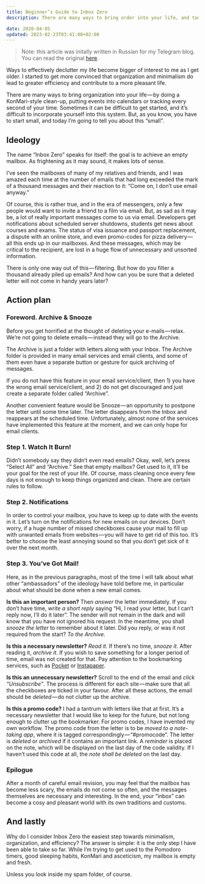 ```yaml
---
title: Beginner’s Guide to Inbox Zero
description: There are many ways to bring order into your life, and today I will tell you about one of them, that will end the mess in your mailbox.

date: 2020-04-05
updated: 2023-02-23T03:41:00+02:00
---
```


> Note: this article was initally written in Russian for my Telegram blog. You can read the original [here](https://telegra.ph/Inbox-Zero-03-27).

Ways to effectively declutter my life become bigger of interest to me as I get older. I started to get more convinced that organization and minimalism do lead to greater efficiency and contribute to a more pleasant life.

There are many ways to bring organization into your life — by doing a KonMari-style clean-up, putting events into calendars or tracking every second of your time. Sometimes it can be difficult to get started, and it’s difficult to incorporate yourself into this system. But, as you know, you have to start small, and today I’m going to tell you about this “small”.

## Ideology

The name “Inbox Zero” speaks for itself: the goal is to achieve an empty mailbox. As frightening as it may sound, it makes lots of sense.

I’ve seen the mailboxes of many of my relatives and friends, and I was amazed each time at the number of emails that had long exceeded the mark of a thousand messages and their reaction to it: “Come on, I don’t use email anyway.”

Of course, this is rather true, and in the era of messengers, only a few people would want to invite a friend to a film via email. But, as sad as it may be, a lot of really important messages come to us via email. Developers get notifications about scheduled server shutdowns, students get news about courses and exams. The status of visa issuance and passport replacement, a dispute with an online store, and even promo-codes for pizza delivery — all this ends up in our mailboxes. And these messages, which may be critical to the recipient, are lost in a huge flow of unnecessary and unsorted information.

There is only one way out of this — filtering. But how do you filter a thousand already piled up emails? And how can you be sure that a deleted letter will not come in handy years later?

## Action plan

### Foreword. Archive & Snooze

Before you get horrified at the thought of deleting your e-mails — relax. We’re not going to delete emails — instead they will go to the Archive.

The Archive is just a folder with letters along with your Inbox. The Archive folder is provided in many email services and email clients, and some of them even have a separate button or gesture for quick archiving of messages.

If you do not have this feature in your email service/client, then 1) you have the wrong email service/client, and 2) do not get discouraged and just create a separate folder called “Archive”.

Another convenient feature would be Snooze — an opportunity to postpone the letter until some time later. The letter disappears from the Inbox and reappears at the scheduled time. Unfortunately, almost none of the services have implemented this feature at the moment, and we can only hope for email clients.

### Step 1. Watch It Burn!

Didn’t somebody say they didn’t even read emails? Okay, well, let’s press “Select All” and “Archive.” See that empty mailbox? Get used to it, it’ll be your goal for the rest of your life. Of course, mass cleaning once every few days is not enough to keep things organized and clean. There are certain rules to follow.

### Step 2. Notifications

In order to control your mailbox, you have to keep up to date with the events in it. Let’s turn on the notifications for new emails on our devices. Don’t worry, if a huge number of missed checkboxes cause your mail to fill up with unwanted emails from websites — you will have to get rid of this too. It’s better to choose the least annoying sound so that you don’t get sick of it over the next month.

### Step 3. You’ve Got Mail!

Here, as in the previous paragraphs, most of the time I will talk about what other “ambassadors” of the ideology have told before me, in particular about what should be done when a new email comes.

**Is this an important person?** Then _answer_ the letter immediately. If you don’t have time, _write a short reply_ saying “Hi, I read your letter, but I can’t reply now, I’ll do it later”. The sender will not remain in the dark and will know that you have not ignored his request. In the meantime, you shall _snooze the letter_ to remember about it later. Did you reply, or was it not required from the start? _To the Archive_.

**Is this a necessary newsletter?** _Read it_. If there’s no time, _snooze it_. After reading it, _archive it_. If you wish to save something for a longer period of time, email was not created for that. Pay attention to the bookmarking services, such as [Pocket](https://getpocket.com) or [Instapaper](https://instapaper.com).

**Is this an unnecessary newsletter?** Scroll to the end of the email and _click “Unsubscribe”_. The process is different for each site — make sure that all the checkboxes are ticked in your favour. After all these actions, the email should be *deleted* — do not clutter up the archive.

**Is this a promo code?** I had a tantrum with letters like that at first. It’s a necessary newsletter that I would like to keep for the future, but not long enough to clutter up the bookmarker. For promo codes, I have invented my own workflow. The promo code from the letter is to be _moved to a note-taking app_, where it is tagged correspondingly — “#promocode”. The letter is _deleted_ or _archived_ if it contains an important link. A _reminder_ is placed on the note, which will be displayed on the last day of the code validity. If I haven’t used this code at all, the _note shall be deleted_ on the last day.

### Epilogue

After a month of careful email revision, you may feel that the mailbox has become less scary, the emails do not come so often, and the messages themselves are necessary and interesting. In the end, your “inbox” can become a cosy and pleasant world with its own traditions and customs.

## And lastly

Why do I consider Inbox Zero the easiest step towards minimalism, organization, and efficiency? The answer is simple: it is the only step I have been able to take so far. While I’m trying to get used to the Pomodoro timers, good sleeping habits, KonMari and asceticism, my mailbox is empty and fresh.

Unless you look inside my spam folder, of course.
